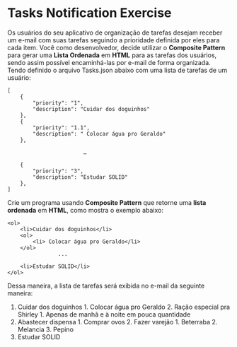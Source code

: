 # Tasks Notification Exercise

Os usuários do seu aplicativo de organização de tarefas desejam receber um e-mail com suas tarefas seguindo a prioridade definida por eles para cada item. Você como desenvolvedor, decide utilizar o **Composite Pattern** para gerar uma **Lista Ordenada** em **HTML** para as tarefas dos usuários, sendo assim possível encaminhá-las por e-mail de forma organizada.
Tendo definido o arquivo Tasks.json abaixo com uma lista de tarefas de um usuário:

    [
        {
            "priority": "1",
            "description": "Cuidar dos doguinhos"
        },
        {
            "priority": "1.1",
            "description": " Colocar água pro Geraldo"
        },
        
						    …
    
        {
            "priority": "3",
            "description": "Estudar SOLID"
        },
    ]

Crie um programa usando **Composite Pattern** que retorne uma **lista ordenada** em **HTML**, como mostra o exemplo abaixo:

    <ol>
    	<li>Cuidar dos doguinhos</li>
    	<ol>
    		<li> Colocar água pro Geraldo</li>
    	</ol>    
    			    ...    
				    
    	<li>Estudar SOLID</li>
    </ol>

Dessa maneira, a lista de tarefas será exibida no e-mail da seguinte maneira:

1. Cuidar dos doguinhos
		1. Colocar água pro Geraldo
		2. Ração especial pra Shirley
			1. Apenas de manhã e à noite em pouca quantidade
2. Abastecer dispensa
		1. Comprar ovos
		2. Fazer varejão
				1. Beterraba
				2. Melancia
				3. Pepino
3. Estudar SOLID
